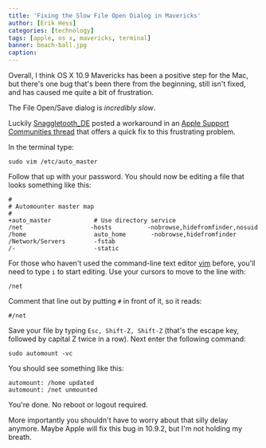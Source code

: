 ```yaml
---
title: 'Fixing the Slow File Open Dialog in Mavericks'
author: [Erik Hess]
categories: [technology]
tags: [apple, os x, mavericks, terminal]
banner: beach-ball.jpg
caption:
---
```


Overall, I think OS X 10.9 Mavericks has been a positive step for the Mac, but there's one bug that's been there from the beginning, still isn't fixed, and has caused me quite a bit of frustration. 

The File Open/Save dialog is *incredibly slow*.

Luckily [Snaggletooth_DE](https://discussions.apple.com/people/Snaggletooth_DE) posted a workaround in an [Apple Support Communities thread](https://discussions.apple.com/thread/5495797?start=30&tstart=0) that offers a quick fix to this frustrating problem.

In the terminal type:

~~~
sudo vim /etc/auto_master
~~~

Follow that up with your password. You should now be editing a file that looks something like this:

~~~
#
# Automounter master map
#
+auto_master            # Use directory service
/net                   -hosts          -nobrowse,hidefromfinder,nosuid
/home                   auto_home       -nobrowse,hidefromfinder
/Network/Servers        -fstab
/-                      -static
~~~


For those who haven't used the command-line text editor [vim](http://www.vim.org/) before, you'll need to type `i` to start editing. Use your cursors to move to the line with:

~~~
/net
~~~

Comment that line out by putting `#` in front of it, so it reads:

~~~
#/net
~~~

Save your file by typing `Esc, Shift-Z, Shift-Z` (that's the escape key, followed by capital Z twice in a row). Next enter the following command:

~~~
sudo automount -vc
~~~

You should see something like this:

~~~
automount: /home updated
automount: /net unmounted
~~~

You're done. No reboot or logout required.

More importantly you shouldn't have to worry about that silly delay anymore. Maybe Apple will fix this bug in 10.9.2, but I'm not holding my breath.